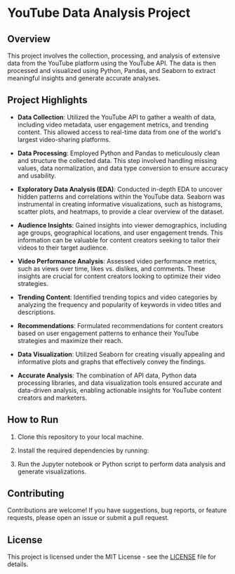

# YouTube Data Analysis Project

## Overview

This project involves the collection, processing, and analysis of extensive data from the YouTube platform using the YouTube API. The data is then processed and visualized using Python, Pandas, and Seaborn to extract meaningful insights and generate accurate analyses.

## Project Highlights

- **Data Collection**: Utilized the YouTube API to gather a wealth of data, including video metadata, user engagement metrics, and trending content. This allowed access to real-time data from one of the world's largest video-sharing platforms.

- **Data Processing**: Employed Python and Pandas to meticulously clean and structure the collected data. This step involved handling missing values, data normalization, and data type conversion to ensure accuracy and usability.

- **Exploratory Data Analysis (EDA)**: Conducted in-depth EDA to uncover hidden patterns and correlations within the YouTube data. Seaborn was instrumental in creating informative visualizations, such as histograms, scatter plots, and heatmaps, to provide a clear overview of the dataset.

- **Audience Insights**: Gained insights into viewer demographics, including age groups, geographical locations, and user engagement trends. This information can be valuable for content creators seeking to tailor their videos to their target audience.

- **Video Performance Analysis**: Assessed video performance metrics, such as views over time, likes vs. dislikes, and comments. These insights are crucial for content creators looking to optimize their video strategies.

- **Trending Content**: Identified trending topics and video categories by analyzing the frequency and popularity of keywords in video titles and descriptions.

- **Recommendations**: Formulated recommendations for content creators based on user engagement patterns to enhance their YouTube strategies and maximize their reach.

- **Data Visualization**: Utilized Seaborn for creating visually appealing and informative plots and graphs that effectively convey the findings.

- **Accurate Analysis**: The combination of API data, Python data processing libraries, and data visualization tools ensured accurate and data-driven analysis, enabling actionable insights for YouTube content creators and marketers.

## How to Run

1. Clone this repository to your local machine.

2. Install the required dependencies by running:

   
   

3. Run the Jupyter notebook or Python script to perform data analysis and generate visualizations.

## Contributing

Contributions are welcome! If you have suggestions, bug reports, or feature requests, please open an issue or submit a pull request.

## License

This project is licensed under the MIT License - see the [LICENSE](LICENSE) file for details.

